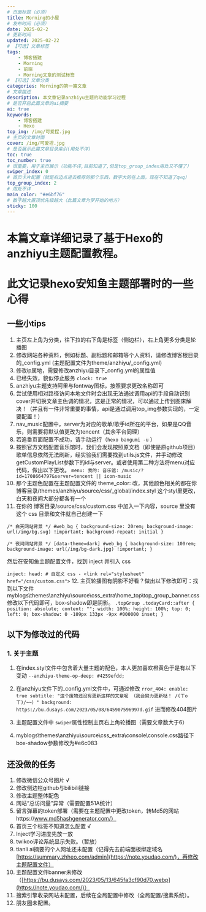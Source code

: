 ```yaml
---
# 页面标题（必须）
title: Morning的小屋
# 发布时间（必须）
date: 2025-02-2
# 更新时间
updated: 2025-02-22
# 【可选】文章标签
tags: 
    - 博客搭建
    - Morning
    - 前端
    - Morning文章的测试标签
# 【可选】文章分类
categories: Morning的第一篇文章
# 文章描述
description: 本文章记录anzhiyu主题的功能学习过程
# 是否开启此篇文章的ai摘要
ai: true
keywords:
    - 博客搭建
    - Hexo
top_img: /img/可爱捏.jpg
# 主页的文章封面
cover: /img/可爱捏.jpg
# 是否展示此篇文章目录索引(用处不详)
toc: true
toc_number: true
# 很重要，用于主页展示（功能不详,目前知道了,但是top_group_index用处又不懂了）
swiper_index: 0
# 首页卡片配置（就是右边点进去推荐的那个东西，数字大的在上面，现在不知道了qwq） 
top_group_index: 2
# 用处不详
main_color: "#e6bf76"
# 数字越大置顶优先级越大（此篇文章为梦开始的地方）
sticky: 100
---
```

# 本篇文章详细记录了基于Hexo的anzhiyu主题配置教程。
# 此文记录hexo安知鱼主题部署时的一些心得
## 一些小tips
1. 主页左上角为分类，往下拉的右下角是标签（侧边栏），右上角更多分类是轮播图
2. 修改网站各种资料，例如标题、副标题和邮箱等个人资料，请修改博客根目录的_config.yml
(主题配置文件为theme/anzhiyu/_config.yml) 
3. 修改ip属地，需要修改anzhiyu目录下_config.yml的属性值
4.  已经失效，貌似停止服务
  `clock: true`
5. anzhiyu主题支持阿里与fontway图标，按照要求更改名称即可
6. 尝试使用相对路径访问本地文件时会出现无法通过调用api的手段自动识别cover并切换文章主色调的情况，这是正常的情况，可以通过上传到图床解决！（并且有一件非常重要的事情，api是通过调用top_img参数实现的，一定要配置！）
7. nav_music配置中，server为对应的歌单/歌手id所在的平台，如果是QQ音乐，则需要将默认值更改为tencent（其余平台同理）
8. 若追番页面配置不成功，请手动运行（`hexo bangumi -u` ）
9. 按照官方文档配置音乐馆时，我们会发现按照原文档（即使是原github项目）歌单信息依然无法刷新，经实验我们需要找到utils.js文件，并手动修改getCustomPlayList参数下的id与server。或者使用第二种方法将menu对应代码，做出以下更改。
`menu:
  我的:
    音乐馆: /music/?id=1708664797&server=tencent || icon-music`
10. 那个主题色配置在主题配置文件的
theme_color: 改，其他颜色相关的都在你 博客目录/themes/anzhiyu/source/css/_global/index.styl 这个styl里更改，白天和夜间大部分都各有一个
11. 在你的 博客目录/source/css/custom.css 中加入一下内容，source 里没有这个 css 目录和文件就自己创建一下

`/* 白天网站背景 */
#web_bg {
    background-size: 20rem;
    background-image: url(/img/bg.svg) !important;
    background-repeat: initial
}`

`/* 夜间网站背景 */
[data-theme=dark] #web_bg {
    background-size: 100rem;
    background-image: url(/img/bg-dark.jpg) !important;
}`

然后在安知鱼主题配置文件，找到 inject 并引入 css

`inject:
  head:
    # 自定义 css
    - <link rel="stylesheet" href="/css/custom.css">`
12. 主页轮播图有阴影不好看？做出以下修改即可：找到以下文件
myblogs\themes\anzhiyu\source\css\_extra\home_top\top_group_banner.css
修改以下代码即可，box-shadow即是阴影。
`.topGroup .todayCard::after {
  position: absolute;
  content: "";
  width: 100%;
  height: 100%;
  top: 0;
  left: 0;
  box-shadow: 0 -109px 133px -9px #000000 inset;
}
`
## 以下为修改过的代码

### 1. 关于主题
1. 在index.styl文件中包含着大量主题的配色，本人更加喜欢橙黄色于是有以下变动
`--anzhiyu-theme-op-deep: #4259efdd;`


2. 在anzhiyu文件下的_config.yml文件中，可通过修改
`rror_404:
  enable: true
  subtitle: "这个废物还没有更新这样的文章呢
   （我会努力更新哒！ /(ㄒoㄒ)/~~）"
  background: https://bu.dusays.com/2023/05/08/645907596997d.gif`
进而修改404图片

3. 主题配置文件中
`swiper`属性控制主页右上角轮播图（需要文章数大于6）

4. myblogs\themes\anzhiyu\source\css\_extra\console\console.css路径下box-shadow参数修改为#e6c083

## 还没做的任务
1. 修改微信公众号图片            √
2. 修改侧边栏github与bilibili链接
3. 修改主题整体配色
4. 网站“总访问量”异常（需要配置51A统计）
5. 留言弹幕的token部署（需要在主题配置中更改token，转Md5的网站https://www.md5hashgenerator.com/）
6. 首页三个标签不知道怎么配置 √
7. Inject学习进度先放一放
8. twikoo评论系统显示失败。（暂放）
9. tianli ai摘要的个人网址还未配置（记得先去前端面板绑定域名[https://summary.zhheo.com/admin](https://note.youdao.com/)，再修改主题配置文件）
10. 主题配置文件banner未修改（[https://bu.dusays.com/2023/05/13/645fa3cf90d70.webp](https://note.youdao.com/)）
11. 搜索引擎收录网站未配置，后续在全局配置中修改（全局配置/搜素系统）。
12. 朋友圈未配置。